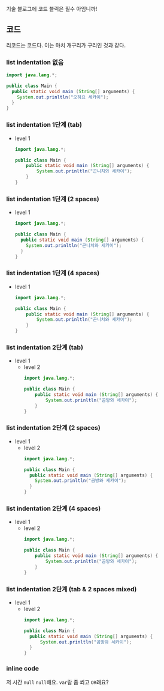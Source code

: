 기술 블로그에 코드 블럭은 필수 아임니까!

## 코드

리코드는 코드다. 이는 마치 개구리가 구리인 것과 같다.

### list indentation 없음
```java
import java.lang.*;

public class Main {
  public static void main (String[] arguments) {
    System.out.prinltln("오하요 세카이");
  }
}
```

### list indentation 1단계 (tab)
- level 1
	```java
	import java.lang.*;
	
	public class Main {
		public static void main (String[] arguments) {
			System.out.prinltln("곤니치와 세카이");
		}
	}
 	```

### list indentation 1단계 (2 spaces)
- level 1
  ```java
  import java.lang.*;
  
  public class Main {
    public static void main (String[] arguments) {
      System.out.prinltln("곤니치와 세카이");
    }
  }
  ```

### list indentation 1단계 (4 spaces)
- level 1
    ```java
    import java.lang.*;
    
    public class Main {
        public static void main (String[] arguments) {
            System.out.prinltln("곤니치와 세카이");
        }
    }
    ```

### list indentation 2단계 (tab)
- level 1
	- level 2
    	```java
		import java.lang.*;
		
		public class Main {
			public static void main (String[] arguments) {
				System.out.prinltln("곰방와 세카이");
			}
		}
    	```

### list indentation 2단계 (2 spaces)
- level 1
  - level 2
    ```java
    import java.lang.*;
    
    public class Main {
      public static void main (String[] arguments) {
        System.out.prinltln("곰방와 세카이");
      }
    }
    ```

### list indentation 2단계 (4 spaces)
- level 1
    - level 2
        ```java
        import java.lang.*;
        
        public class Main {
            public static void main (String[] arguments) {
                System.out.prinltln("곰방와 세카이");
            }
        }
        ```

### list indentation 2단계 (tab & 2 spaces mixed)
- level 1
    - level 2
      ```java
      import java.lang.*;
      
      public class Main {
      	public static void main (String[] arguments) {
      		System.out.prinltln("곰방와 세카이");
      	}
      }
      ```
      
### inline code
저 시간 `null` `null`해요. `var`람 좀 쐬고 `OR`래요?
